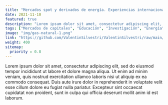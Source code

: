 ```yaml
---
title: "Mercados spot y derivados de energía. Experiencias internacionales. Desarrollo en Argentina."
date: 2021-11-10
featured: true
description: "Lorem ipsum dolor sit amet, consectetur adipiscing elit, sed do eiusmod tempor incididunt ut labore et dolore magna aliqua. Ut enim ad minim veniam, quis nostrud exercitation ullamco laboris nisi ut aliquip ex ea commodo consequat. Duis aute irure dolor in reprehenderit in voluptate velit esse cillum dolore eu fugiat nulla pariatur. Excepteur sint occaecat cupidatat non proident, sunt in culpa qui officia deserunt mollit anim id est laborum."
tags: ["Mercados de capitales", "Educación", "Investigación", "Energía"]
image: "img/gas-natural-1.png"
link: "https://github.com/ValentinSilvestri/ValentinSilvestri/raw/main/static/files/Mercados%20spot%20y%20derivados%20de%20energ%C3%ADa.%20Experiencias%20internacionales%20y%20desarrollo%20en%20Argentina.pdf"
weight: 400
sitemap:
  priority : 0.8
---
```


Lorem ipsum dolor sit amet, consectetur adipiscing elit, sed do eiusmod tempor incididunt ut labore et dolore magna aliqua. Ut enim ad minim veniam, quis nostrud exercitation ullamco laboris nisi ut aliquip ex ea commodo consequat. Duis aute irure dolor in reprehenderit in voluptate velit esse cillum dolore eu fugiat nulla pariatur. Excepteur sint occaecat cupidatat non proident, sunt in culpa qui officia deserunt mollit anim id est laborum.